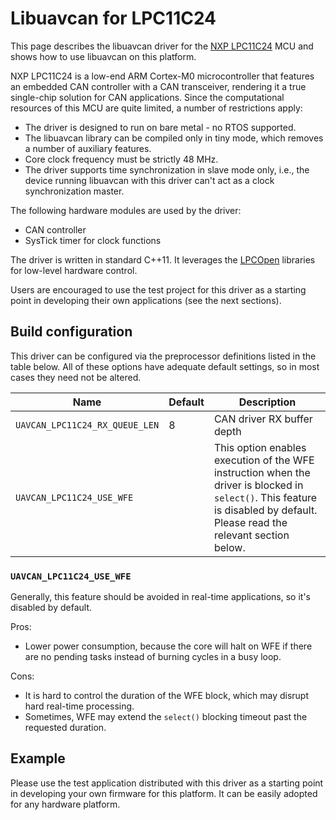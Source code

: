 ---
---

# Libuavcan for LPC11C24

This page describes the libuavcan driver for the
[NXP LPC11C24](http://www.nxp.com/products/microcontrollers/cortex_m0_m0/lpc1100/LPC11C24FBD48.html)
MCU and shows how to use libuavcan on this platform.

NXP LPC11C24 is a low-end ARM Cortex-M0 microcontroller that features an embedded CAN controller with a CAN transceiver,
rendering it a true single-chip solution for CAN applications.
Since the computational resources of this MCU are quite limited, a number of restrictions apply:

* The driver is designed to run on bare metal - no RTOS supported.
* The libuavcan library can be compiled only in tiny mode, which removes a number of auxiliary features.
* Core clock frequency must be strictly 48 MHz.
* The driver supports time synchronization in slave mode only, i.e.,
the device running libuavcan with this driver can't act as a clock synchronization master.

The following hardware modules are used by the driver:

* CAN controller
* SysTick timer for clock functions

The driver is written in standard C++11.
It leverages the [LPCOpen](http://www.lpcware.com/lpcopen) libraries for low-level hardware control.

Users are encouraged to use the test project for this driver
as a starting point in developing their own applications (see the next sections).

## Build configuration

This driver can be configured via the preprocessor definitions listed in the table below.
All of these options have adequate default settings, so in most cases they need not be altered.

Name                            | Default | Description
--------------------------------|---------|----------------------------------------------------------------------
`UAVCAN_LPC11C24_RX_QUEUE_LEN`  | 8       | CAN driver RX buffer depth
`UAVCAN_LPC11C24_USE_WFE`       |         | This option enables execution of the WFE instruction when the driver is blocked in `select()`. This feature is disabled by default. Please read the relevant section below.

### `UAVCAN_LPC11C24_USE_WFE`

Generally, this feature should be avoided in real-time applications, so it's disabled by default.

Pros:

* Lower power consumption, because the core will halt on WFE if there are no pending tasks instead of burning cycles in a busy loop.

Cons:

* It is hard to control the duration of the WFE block, which may disrupt hard real-time processing.
* Sometimes, WFE may extend the `select()` blocking timeout past the requested duration.

## Example

Please use the test application distributed with this driver as a starting point in developing your own
firmware for this platform. It can be easily adopted for any hardware platform.
